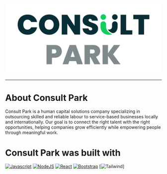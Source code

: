 ![consult park header img](https://github.com/GabyNor05/ConsultPark/blob/main/consultpark/src/assets/Consult-Park-Logo-Full.png)

- - - -

# About Consult Park

Consult Park is a human capital solutions company specializing in outsourcing skilled and reliable labour to service-based businesses locally and internationally. Our goal is to connect the right talent with the right opportunities, helping companies grow efficiently while empowering people through meaningful work.

# Consult Park was built with

[![Javascript](https://img.shields.io/badge/JavaScript-323330?style=for-the-badge&logo=javascript&logoColor=F7DF1E)](https://www.javascript.com/)
[![NodeJS](https://img.shields.io/badge/Node.js-339933?style=for-the-badge&logo=nodedotjs&logoColor=white)](https://nodejs.org/en)
[![React](https://img.shields.io/badge/React-20232A?style=for-the-badge&logo=react&logoColor=61DAFB)](https://react.dev/)
[![Bootstrap](https://img.shields.io/badge/Bootstrap-563D7C?style=for-the-badge&logo=bootstrap&logoColor=white)](https://getbootstrap.com/)
[![Tailwind](https://img.shields.io/badge/-Tailwind%20CSS-%231a202c?style=for-the-badge&logo=tailwind-css)]